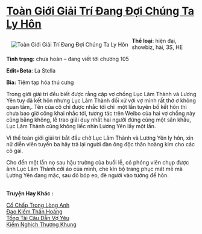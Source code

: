 <a href="https://utruyen.com/toan-gioi-giai-tri-dang-doi-chung-ta-ly-hon/19196/" title="Toàn Giới Giải Trí Đang Đợi Chúng Ta Ly Hôn"><h1>Toàn Giới Giải Trí Đang Đợi Chúng Ta Ly Hôn</h1></a><div style="display:table"><img align="right" style="float: left; padding: 10px;" src="https://utruyen.com/images/story/200x260/toan-gioi-giai-tri-dang-doi-chung-ta-ly-hon.jpg" alt="Toàn Giới Giải Trí Đang Đợi Chúng Ta Ly Hôn"><b>Thể loại</b>: hiện đại, showbiz, hài, 3S, HE<p></p><b>Tình trạng:</b> chưa hoàn – đang viết tới chương 105<p></p><b>Edit+Beta</b>: La Stella<p></p><b>Bìa:</b> Tiệm tạp hóa thú cưng<p></p>Trong giới giải trí đều biết được rằng cặp vợ chồng Lục Lâm Thành và Lương Yên tuy đã kết hôn nhưng Lục Lâm Thành đối xử với vợ mình rất thờ ơ không quan tâm,. Tên của cô chỉ được nhắc tới chỉ  một lần tuyên bố kết hôn thì chưa bao giờ công khai nhắc tới, tương tác trên Weibo của hai vợ chồng này cũng bằng không, lễ trao giải duy nhất hai người đứng cùng một sân khấu, Lục Lâm Thành cũng không liếc nhìn Lương Yên lấy một lần.<p></p>Vì thế toàn giới giải trí bắt đầu chờ Lục Lâm Thành và Lương Yên ly hôn, xin nữ diễn viên tuyến ba hãy trả lại người đàn ông độc thân hoàng kim cho các cô gái.<p></p>Cho đến một lần nọ sau hậu trường của buổi lễ, có phóng viên chụp được ảnh Lục Lâm Thành cởi áo của mình, che kín bộ trang phục mát mẻ mà Lương Yên đang mặc, sau đó bóp eo, đè người vào tường để hôn.</div><p><br><b>Truyện Hay Khác :</b></p><a href="https://utruyen.com/co-chap-trong-long-anh/25162/" alt="Cố Chấp Trong Lòng Anh">Cố Chấp Trong Lòng Anh</a><br/><a href="https://github.com/quanluxury/truyenhot/tree/master/truyenhay/5985/" alt="Đao Kiếm Thần Hoàng">Đao Kiếm Thần Hoàng</a><br/><a href="https://github.com/quanluxury/ngontinhhot/tree/master/truyenhay/18598/" alt="Tổng Tài Câu Dẫn Vợ Yêu">Tổng Tài Câu Dẫn Vợ Yêu</a><br/><a href="https://github.com/quanluxury/truyenhot/tree/master/truyenhay/2077/" alt="Kiếm Nghịch Thương Khung">Kiếm Nghịch Thương Khung</a><br/>